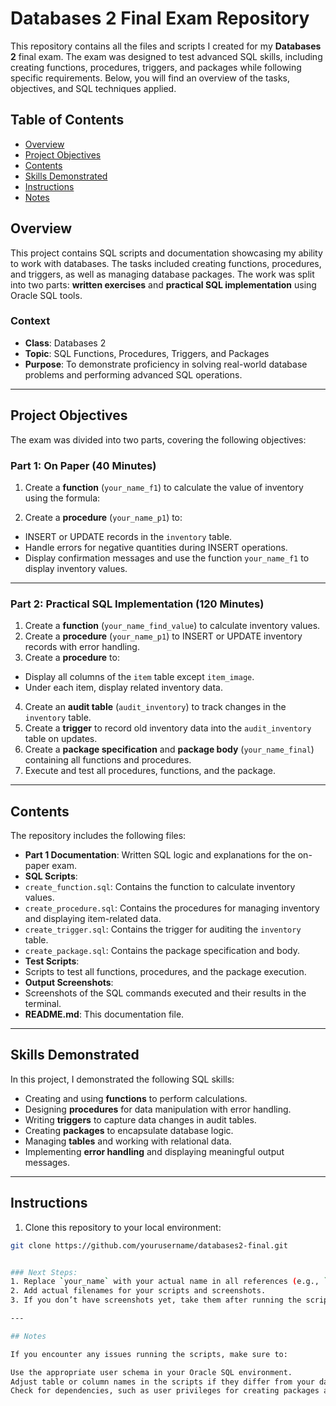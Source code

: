 # Databases 2 Final Exam Repository

This repository contains all the files and scripts I created for my **Databases 2** final exam. The exam was designed to test advanced SQL skills, including creating functions, procedures, triggers, and packages while following specific requirements. Below, you will find an overview of the tasks, objectives, and SQL techniques applied.

## Table of Contents
- [Overview](#overview)
- [Project Objectives](#project-objectives)
- [Contents](#contents)
- [Skills Demonstrated](#skills-demonstrated)
- [Instructions](#instructions)
- [Notes](#notes)

## Overview
This project contains SQL scripts and documentation showcasing my ability to work with databases. The tasks included creating functions, procedures, and triggers, as well as managing database packages. The work was split into two parts: **written exercises** and **practical SQL implementation** using Oracle SQL tools.

### Context
- **Class**: Databases 2
- **Topic**: SQL Functions, Procedures, Triggers, and Packages
- **Purpose**: To demonstrate proficiency in solving real-world database problems and performing advanced SQL operations.

---

## Project Objectives
The exam was divided into two parts, covering the following objectives:

### Part 1: On Paper (40 Minutes)
1. Create a **function** (`your_name_f1`) to calculate the value of inventory using the formula:


2. Create a **procedure** (`your_name_p1`) to:
- INSERT or UPDATE records in the `inventory` table.
- Handle errors for negative quantities during INSERT operations.
- Display confirmation messages and use the function `your_name_f1` to display inventory values.

---

### Part 2: Practical SQL Implementation (120 Minutes)
1. Create a **function** (`your_name_find_value`) to calculate inventory values.
2. Create a **procedure** (`your_name_p1`) to INSERT or UPDATE inventory records with error handling.
3. Create a **procedure** to:
- Display all columns of the `item` table except `item_image`.
- Under each item, display related inventory data.
4. Create an **audit table** (`audit_inventory`) to track changes in the `inventory` table.
5. Create a **trigger** to record old inventory data into the `audit_inventory` table on updates.
6. Create a **package specification** and **package body** (`your_name_final`) containing all functions and procedures.
7. Execute and test all procedures, functions, and the package.

---

## Contents
The repository includes the following files:
- **Part 1 Documentation**: Written SQL logic and explanations for the on-paper exam.
- **SQL Scripts**:
- `create_function.sql`: Contains the function to calculate inventory values.
- `create_procedure.sql`: Contains the procedures for managing inventory and displaying item-related data.
- `create_trigger.sql`: Contains the trigger for auditing the `inventory` table.
- `create_package.sql`: Contains the package specification and body.
- **Test Scripts**:
- Scripts to test all functions, procedures, and the package execution.
- **Output Screenshots**:
- Screenshots of the SQL commands executed and their results in the terminal.
- **README.md**: This documentation file.

---

## Skills Demonstrated
In this project, I demonstrated the following SQL skills:
- Creating and using **functions** to perform calculations.
- Designing **procedures** for data manipulation with error handling.
- Writing **triggers** to capture data changes in audit tables.
- Creating **packages** to encapsulate database logic.
- Managing **tables** and working with relational data.
- Implementing **error handling** and displaying meaningful output messages.

---

## Instructions
1. Clone this repository to your local environment:
```bash
git clone https://github.com/yourusername/databases2-final.git


### Next Steps:
1. Replace `your_name` with your actual name in all references (e.g., `john_doe_f1`).
2. Add actual filenames for your scripts and screenshots.
3. If you don’t have screenshots yet, take them after running the scripts and update the README file paths.

---

## Notes

If you encounter any issues running the scripts, make sure to:

Use the appropriate user schema in your Oracle SQL environment.
Adjust table or column names in the scripts if they differ from your database setup.
Check for dependencies, such as user privileges for creating packages and triggers.
